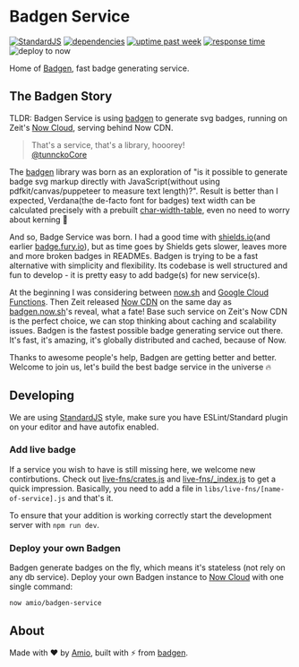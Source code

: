 # Badgen Service

[![StandardJS][standard-src]][standard-href]
[![dependencies][dep-src]][dep-href]
[![uptime past week][uptime-src]][uptime-href]
[![response time][response-src]][uptime-href]
![deploy to now][deploy-to-now]

Home of [Badgen](https://badgen.net), fast badge generating service.

## The Badgen Story

TLDR: Badgen Service is using [badgen](https://github.com/amio/badgen) to generate svg badges, running on Zeit's [Now Cloud](https://zeit.co/now), serving behind Now CDN.

> That's a service, that's a library, hooorey!  
> [@tunnckoCore](https://twitter.com/tunnckoCore)

The [badgen](https://github.com/amio/badgen) library was born as an exploration of "is it possible to generate badge svg markup directly with JavaScript(without using pdfkit/canvas/puppeteer to measure text length)?". Result is better than I expected, Verdana(the de-facto font for badges) text width can be calculated precisely with a prebuilt [char-width-table](https://github.com/amio/badgen/blob/master/lib/widths-verdana-11.json), even no need to worry about kerning 🤯

And so, Badge Service was born. I had a good time with [shields.io](https://shields.io)(and earlier [badge.fury.io](https://badge.fury.io)), but as time goes by Shields gets slower, leaves more and more broken badges in READMEs. Badgen is trying to be a fast alternative with simplicity and flexibility. Its codebase is well structured and fun to develop - it is pretty easy to add badge(s) for new service(s).

At the beginning I was considering between [now.sh](https://zeit.co/now) and [Google Cloud Functions](https://cloud.google.com/functions/). Then Zeit released [Now CDN](https://zeit.co/blog/now-cdn) on the same day as [badgen.now.sh](https://badgen.now.sh)'s reveal, what a fate! Base such service on Zeit's Now CDN is the perfect choice, we can stop thinking about caching and scalability issues. Badgen is the fastest possible badge generating service out there. It's fast, it's amazing, it's globally distributed and cached, because of Now.

Thanks to awesome people's help, Badgen are getting better and better. Welcome to join us, let's build the best badge service in the universe 🔥

## Developing

We are using [StandardJS][standard-href] style, make sure you have ESLint/Standard plugin on your editor and have autofix enabled.

### Add live badge

If a service you wish to have is still missing here, we welcome new contirbutions. Check out [live-fns/crates.js](libs/live-fns/crates.js) and [live-fns/_index.js](libs/live-fns/_index.js) to get a quick impression. Basically, you need to add a file in `libs/live-fns/[name-of-service].js` and that's it.

To ensure that your addition is working correctly start the development server with `npm run dev`.

### Deploy your own Badgen

Badgen generate badges on the fly, which means it's stateless (not rely on any db service). Deploy your own Badgen instance to [Now Cloud](https://zeit.co/now) with one single command:
```
now amio/badgen-service
```

## About

Made with ❤️ by [Amio](https://github.com/amio),
built with ⚡️ from [badgen](https://github.com/amio/badgen).

[now-href]: https://zeit.co/now
[standard-src]: https://badgen.net/badge/code%20style/standard/F2A
[standard-href]: https://standardjs.com/
[dep-src]: https://badgen.net/david/dep/amio/badgen-service?label=deps
[dep-href]: https://david-dm.org/amio/badgen-service
[uptime-src]: https://badgen.net/uptime-robot/day/m780731617-a9e038618dc1aee36a44c4af
[response-src]: https://badgen.net/uptime-robot/response/m780731617-a9e038618dc1aee36a44c4af
[uptime-href]: https://stats.uptimerobot.com/z6nqBfYGB
[deploy-to-now]: https://badgen.net/badge/%E2%96%B2%20Deploy%20to%20Now/$%20now%20amio%2Fbadgen-service/111
